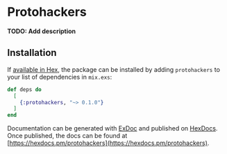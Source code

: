 # Protohackers

**TODO: Add description**

## Installation

If [available in Hex](https://hex.pm/docs/publish), the package can be installed
by adding `protohackers` to your list of dependencies in `mix.exs`:

```elixir
def deps do
  [
    {:protohackers, "~> 0.1.0"}
  ]
end
```

Documentation can be generated with [ExDoc](https://github.com/elixir-lang/ex_doc)
and published on [HexDocs](https://hexdocs.pm). Once published, the docs can
be found at [https://hexdocs.pm/protohackers](https://hexdocs.pm/protohackers).

